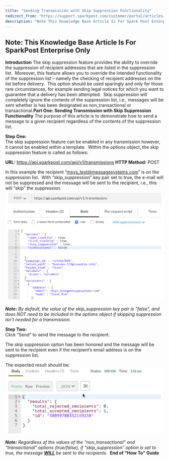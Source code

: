 ```yaml
---
title: "Sending Transmission with Skip Suppression Functionality"
redirect_from: "https://support.sparkpost.com/customer/portal/articles/2115678-sending-transmission-with-skip-suppression-functionality"
description: "Note This Knowledge Base Article Is For Spark Post Enterprise Only Introduction The skip suppression feature provides the ability to override the suppression of recipient addresses that are listed in the suppression list Moreover this feature allows you to override the intended functionality of the suppression list namely the checking..."
---
```


## Note: This Knowledge Base Article Is For SparkPost Enterprise Only 

**Introduction**
The skip suppression feature provides the ability to override the suppression of recipient addresses that are listed in the suppression list.  Moreover, this feature allows you to override the intended functionality of the suppression list – namely the checking of recipient addresses on the list before delivery.  This option should be used sparingly and only for those rare circumstances, for example sending legal notices for which you want to guarantee that a delivery has been attempted.  Skip suppression will completely ignore the contents of the suppression list, i.e., messages will be sent whether is has been designated as non_transactional or transactional.**<a name="_Toc297817679">Part One: Sending Transmission with Skip Suppression Functionality</a>**                                                                                            The purpose of this article is to demonstrate how to send a message to a given recipient regardless of the contents of the suppression list.

**Step One:**     
The skip suppression feature can be enabled in any transmission however, it cannot be enabled within a template.  Within the options object, the skip suppression feature is called as follows:

**URL:** https://api.sparkpost.com/api/v1/transmissions
**HTTP Method:**         POST

In this example the recipient “msys_test@messagesystems.com” is on the suppression list.  With “skip_suppression” key pair set to true, the e-mail will not be suppressed and the message will be sent to the recipient, i.e., this will “skip” the suppression.
![](media/sending-transmission-with-skip-suppression-functionality/1_Skip_Suppression_original.png)

 ***Note:**
By default, the value of the skip_suppression key pair is "false", and does NOT need to be included in the options object if skipping suppression isn't needed for a transmission.*                                                                                                                                                                                   

**Step Two:**     
Click “Send” to send the message to the recipient. 

The skip suppression option has been honored and the message will be sent to the recipient even if the recipient’s email address is on the suppression list.

The expected result should be:
![](media/sending-transmission-with-skip-suppression-functionality/1_Skip_Suppression_Results_original.png)

 ***Note:**
Regardless of the values of the “non_transactional” and “transactional” options (true/false), if “skip_suppression” option is set to true, the message <u>**WILL**</u> be sent to the recipients.* 
 **End of "How To" Guide**